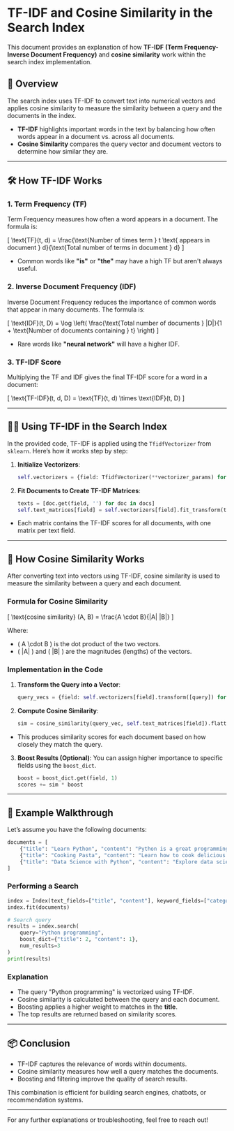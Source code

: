 # TF-IDF and Cosine Similarity in the Search Index

This document provides an explanation of how **TF-IDF (Term Frequency-Inverse Document Frequency)** and **cosine similarity** work within the search index implementation.

## 🚀 **Overview**

The search index uses TF-IDF to convert text into numerical vectors and applies cosine similarity to measure the similarity between a query and the documents in the index.

- **TF-IDF** highlights important words in the text by balancing how often words appear in a document vs. across all documents.
- **Cosine Similarity** compares the query vector and document vectors to determine how similar they are.

---

## 🛠 **How TF-IDF Works**

### 1. **Term Frequency (TF)**
Term Frequency measures how often a word appears in a document. The formula is:

\[ \text{TF}(t, d) = \frac{\text{Number of times term } t \text{ appears in document } d}{\text{Total number of terms in document } d} \]

- Common words like **"is"** or **"the"** may have a high TF but aren't always useful.

### 2. **Inverse Document Frequency (IDF)**
Inverse Document Frequency reduces the importance of common words that appear in many documents. The formula is:

\[ \text{IDF}(t, D) = \log \left( \frac{\text{Total number of documents } |D|}{1 + \text{Number of documents containing } t} \right) \]

- Rare words like **"neural network"** will have a higher IDF.

### 3. **TF-IDF Score**
Multiplying the TF and IDF gives the final TF-IDF score for a word in a document:

\[ \text{TF-IDF}(t, d, D) = \text{TF}(t, d) \times \text{IDF}(t, D) \]

---

## 🧑‍💻 **Using TF-IDF in the Search Index**

In the provided code, TF-IDF is applied using the `TfidfVectorizer` from `sklearn`. Here’s how it works step by step:

1. **Initialize Vectorizers**:
    ```python
    self.vectorizers = {field: TfidfVectorizer(**vectorizer_params) for field in text_fields}
    ```

2. **Fit Documents to Create TF-IDF Matrices**:
    ```python
    texts = [doc.get(field, '') for doc in docs]
    self.text_matrices[field] = self.vectorizers[field].fit_transform(texts)
    ```

- Each matrix contains the TF-IDF scores for all documents, with one matrix per text field.

---

## 📐 **How Cosine Similarity Works**

After converting text into vectors using TF-IDF, cosine similarity is used to measure the similarity between a query and each document.

### **Formula for Cosine Similarity**

\[ \text{cosine similarity} (A, B) = \frac{A \cdot B}{\|A\| \|B\|} \]

Where:
- \( A \cdot B \) is the dot product of the two vectors.
- \( \|A\| \) and \( \|B\| \) are the magnitudes (lengths) of the vectors.

### **Implementation in the Code**

1. **Transform the Query into a Vector**:
    ```python
    query_vecs = {field: self.vectorizers[field].transform([query]) for field in self.text_fields}
    ```

2. **Compute Cosine Similarity**:
    ```python
    sim = cosine_similarity(query_vec, self.text_matrices[field]).flatten()
    ```

- This produces similarity scores for each document based on how closely they match the query.

3. **Boost Results (Optional)**:
    You can assign higher importance to specific fields using the `boost_dict`.
    ```python
    boost = boost_dict.get(field, 1)
    scores += sim * boost
    ```

---

## 🧪 **Example Walkthrough**

Let’s assume you have the following documents:

```python
documents = [
    {"title": "Learn Python", "content": "Python is a great programming language.", "category": "Programming"},
    {"title": "Cooking Pasta", "content": "Learn how to cook delicious pasta recipes.", "category": "Food"},
    {"title": "Data Science with Python", "content": "Explore data science using Python.", "category": "Data Science"}
]
```

### **Performing a Search**
```python
index = Index(text_fields=["title", "content"], keyword_fields=["category"])
index.fit(documents)

# Search query
results = index.search(
    query="Python programming",
    boost_dict={"title": 2, "content": 1},
    num_results=3
)
print(results)
```

### **Explanation**
- The query "Python programming" is vectorized using TF-IDF.
- Cosine similarity is calculated between the query and each document.
- Boosting applies a higher weight to matches in the **title**.
- The top results are returned based on similarity scores.

---

## 📦 **Conclusion**
- TF-IDF captures the relevance of words within documents.
- Cosine similarity measures how well a query matches the documents.
- Boosting and filtering improve the quality of search results.

This combination is efficient for building search engines, chatbots, or recommendation systems.

---

For any further explanations or troubleshooting, feel free to reach out!

